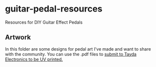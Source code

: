 # guitar-pedal-resources
Resources for DIY Guitar Effect Pedals

## Artwork

In this folder are some designs for pedal art I've made and want to share with the community. You can use the .pdf files to [submit to Tayda Electronics to be UV printed.](https://www.taydaelectronics.com/hardware/enclosures/enclosure-uv-printing-service.html)
